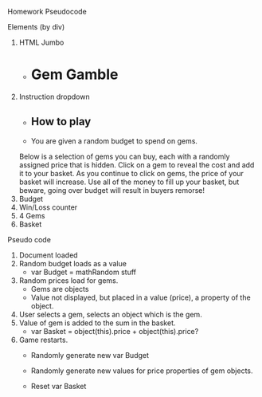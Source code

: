 Homework Pseudocode

Elements (by div)
  1. HTML Jumbo
      - <h1> Gem Gamble
  2. Instruction dropdown
      - <h2> How to play
      - <p> You are given a random budget to spend on gems.
      Below is a selection of gems you can buy, each with a randomly assigned price that is hidden.
      Click on a gem to reveal the cost and add it to your basket.
      As you continue to click on gems, the price of your basket will increase.
      Use all of the money to fill up your basket,
      but beware, going over budget will result in buyers remorse!
  3. Budget
  4. Win/Loss counter
  5. 4 Gems
  6. Basket

Pseudo code
  1. Document loaded
  2. Random budget loads as a value
      - var Budget = mathRandom stuff
  3. Random prices load for gems.
      - Gems are objects
      - Value not displayed, but placed in a value (price), a property of the object.
  3. User selects a gem, selects an object which is the gem.
  4. Value of gem is added to the sum in the basket.
      - var Basket = object(this).price + object(this).price?
  5. Game restarts.
      - Randomly generate new var Budget
      - Randomly generate new values for price properties of gem objects.

      - Reset var Basket
